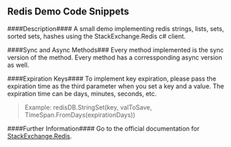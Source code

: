 ## Redis Demo Code Snippets ##

####Description####
A small demo implementing redis strings, lists, sets, sorted sets, hashes using the StackExchange.Redis c# client. 

####Sync and Async Methods###
Every method implemented is the sync version of the method. Every method has a corressponding async version as well.

####Expiration Keys####
To implement key expiration, please pass the expiration time as the third parameter when you set a key and a value. The expiration time can be days, minutes, seconds, etc.

> Example: redisDB.StringSet(key, valToSave, TimeSpan.FromDays(expirationDays))

####Further Information####
Go to the official documentation for [StackExchange.Redis](https://github.com/StackExchange/StackExchange.Redis).

